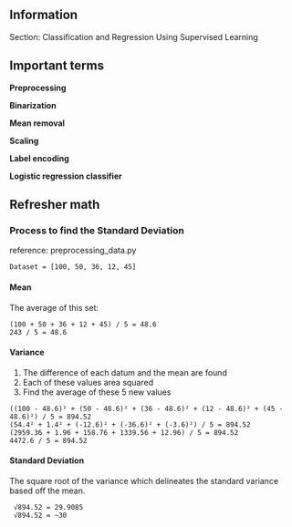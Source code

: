 
## Information

Section: Classification and Regression Using Supervised Learning


## Important terms

**Preprocessing**

**Binarization**

**Mean removal**

**Scaling**

**Label encoding**

**Logistic regression classifier**


## Refresher math

### Process to find the Standard Deviation

reference: preprocessing_data.py

    Dataset = [100, 50, 36, 12, 45]

#### Mean

The average of this set:

    (100 + 50 + 36 + 12 + 45) / 5 = 48.6
    243 / 5 = 48.6
    
    
#### Variance

1. The difference of each datum and the mean are found
2. Each of these values area squared
3. Find the average of these 5 new values

```
((100 - 48.6)² + (50 - 48.6)² + (36 - 48.6)² + (12 - 48.6)² + (45 - 48.6)²) / 5 = 894.52
(54.4² + 1.4² + (-12.6)² + (-36.6)² + (-3.6)²) / 5 = 894.52
(2959.36 + 1.96 + 158.76 + 1339.56 + 12.96) / 5 = 894.52
4472.6 / 5 = 894.52
```

#### Standard Deviation

The square root of the variance which delineates the standard variance based off the mean.

     √894.52 = 29.9085
     √894.52 = ~30
